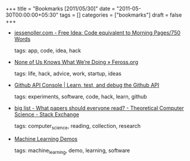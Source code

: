+++
title = "Bookmarks [2011/05/30]"
date = "2011-05-30T00:00:00+05:30"
tags = []
categories = ["bookmarks"]
draft = false
+++

-   [jessenoller.com - Free Idea: Code equivalent to Morning Pages/750 Words](http://jessenoller.com/2011/05/22/free-idea-code-equivalent-to-morning-pages750-words/)

    tags: app, code, idea, hack

-   [None of Us Knows What We’re Doing » Feross.org](http://www.feross.org/none-of-us-knows-what-were-doing/)

    tags: life, hack, advice, work, startup, ideas

-   [Github API Console | Learn, test, and debug the Github API](https://apigee.com/console/github#)

    tags: experiments, software, code, hack, learn, github

-   [big list - What papers should everyone read? - Theoretical Computer Science - Stack Exchange](http://cstheory.stackexchange.com/questions/1168/what-papers-should-everyone-read)

    tags: computer<sub>science</sub>, reading, collection, research

-   [Machine Learning Demos](http://mldemos.epfl.ch/)

    tags: machine<sub>learning</sub>, demo, learning, software
